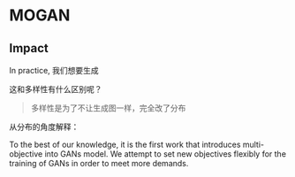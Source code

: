 # MOGAN



## Impact

In practice, 我们想要生成



这和多样性有什么区别呢？

> 多样性是为了不让生成图一样，完全改了分布



从分布的角度解释：







To the best of our knowledge, it is the first work that introduces multi-objective into GANs model. We attempt to set new objectives flexibly for the training of GANs in order to meet more demands. 